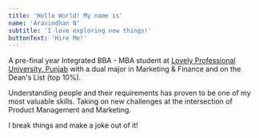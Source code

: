 ```yaml
---
title: 'Hello World! My name is'
name: 'Aravindhan N'
subtitle: 'I love exploring new things!'
buttonText: 'Hire Me!'
---
```


A pre-final year Integrated BBA - MBA student at [Lovely Professional University, Punjab](https://lpu.in) with a dual major in Marketing & Finance and on the Dean's List (top 10%).

Understanding people and their requirements has proven to be one of my most valuable skills. Taking on new challenges at the intersection of Product Management and Marketing.

I break things and make a joke out of it!

